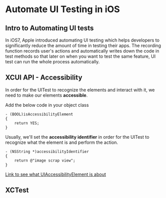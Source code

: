 # Automate UI Testing in iOS

## Intro to Automating UI tests
In iOS7, Apple introduced automating UI testing which helps developers to significantly reduce the amount of time in testing their apps.
The recording function records user's actions and automatically writes down the code in test methods so that later on when you want to test the same feature, UI test can run the whole process automatically.

## XCUI API - Accessibility
In order for the UITest to recognize the elements and interact with it, we need to make our elements **accessible**.

Add the below code in your object class
```
- (BOOL)isAccessibilityElement
{
    return YES;
}
```

Usually, we'll set the **accessibility identifier** in order for the UITest to recognize what the element is and perform the action.

```
- (NSString *)accessibilityIdentifier
{
    return @"image scrap view";
}
```

[Link to see what UIAccessibilityElement is about](https://developer.apple.com/library/tvos/documentation/UIKit/Reference/UIAccessibilityElement_Class/index.html)

## XCTest

